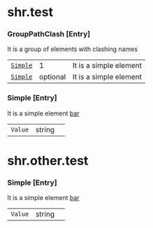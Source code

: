 # shr.test

### <a name="GroupPathClash"></a>GroupPathClash [Entry]
It is a group of elements with clashing names

| | | |
|---|---|---|
| [`Simple`](../test/index.md#Simple) | 1 | It is a simple element |
| [`Simple`](../test/index.md#Simple) | optional | It is a simple element |

### <a name="Simple"></a>Simple [Entry]
It is a simple element [bar](http://foo.org/bar)

| | | |
|---|---|---|
| `Value` | string ||

<!-- next file -->

# shr.other.test

### <a name="Simple"></a>Simple [Entry]
It is a simple element [bar](http://foo.org/bar)

| | | |
|---|---|---|
| `Value` | string ||